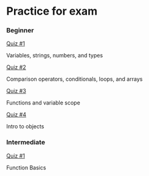 # Practice for exam

### Beginner

[Quiz #1](https://www.codequizzes.com/javascript/beginner/variables-strings-numbers-types)

<div>Variables, strings, numbers, and types</div>


[Quiz #2](https://www.codequizzes.com//javascript/beginner/operators-conditionals-loops-arrays)

<div>Comparison operators, conditionals, loops, and arrays</div>


[Quiz #3](https://www.codequizzes.com/javascript/beginner/functions-variable-scope) 

<div>Functions and variable scope</div>



[Quiz #4](https://www.codequizzes.com/javascript/beginner/object-introduction)

<div>Intro to objects</div>


### Intermediate
[Quiz #1](https://www.codequizzes.com/javascript/intermediate/function-basics)
<div>Function Basics</div>


